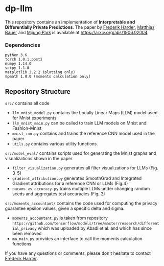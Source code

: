 # dp-llm


This repository contains an implementation of __Interpretable and Differentially Private Predictions__. The paper by [Frederik Harder](https://ei.is.tuebingen.mpg.de/person/fharder), [Matthias Bauer](https://ei.is.tuebingen.mpg.de/person/bauer) and [Mijung Park](https://ei.is.mpg.de/~mpark) is available at https://arxiv.org/abs/1906.02004 


### Dependencies
    python 3.6
    torch 1.0.1.post2
    numpy 1.14.0
    scipy 1.1.0
    matplotlib 2.2.2 (plotting only)
    mpmath 1.0.0 (moments calculation only)


## Repository Structure

`src/` contains all code
- `llm_mnist_model.py` contains the Locally Linear Maps (LLM) model used for Mnist experiments
- `llm_mnist_main.py` can be called to train LLM models on Mnist and Fashion-Mnist
- `mnist_cnn.py` contains and trains the reference CNN model used in the paper
- `utils.py` contains various utility functions.

`src/model_eval/` contains scripts used for generating the Mnist graphs and visualizations shown in the paper
- `filter_visualization.py` generates all filter visualizations for LLMs (Fig. 3-5)
- `gradient_attribution.py` generates SmoothGrad and Integrated Gradient attributions for a reference CNN or LLMs (Fig.4)
- `params_vs_accuracy.py` trains multiple LLMs under changing random seeds and aggregates test accuracies (Fig. 2)

`src/moments_accountant/` contains the code used for computing the privacy guarantee epsilon values, given a specific delta and sigma. 
- `moments_accountant.py` is taken from repository `https://github.com/tensorflow/models/tree/master/research/differential_privacy` which was uploaded by Abadi et al. and which has since been removed
- `ma_main.py` provides an interface to call the moments calculation functions


If you have any questions or comments, please don't hesitate to contact [Frederik Harder](https://ei.is.tuebingen.mpg.de/person/fharder).
